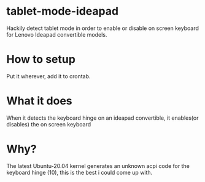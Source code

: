 # tablet-mode-ideapad
Hackily detect tablet mode in order to enable or disable on screen keyboard for Lenovo Ideapad convertible models.

# How to setup

Put it wherever, add it to crontab.

# What it does

When it detects the keyboard hinge on an ideapad convertible, it enables(or disables) the on screen keyboard

# Why?

The latest Ubuntu-20.04 kernel generates an unknown acpi code for the keyboard hinge (10), this is the best i could come up with.
